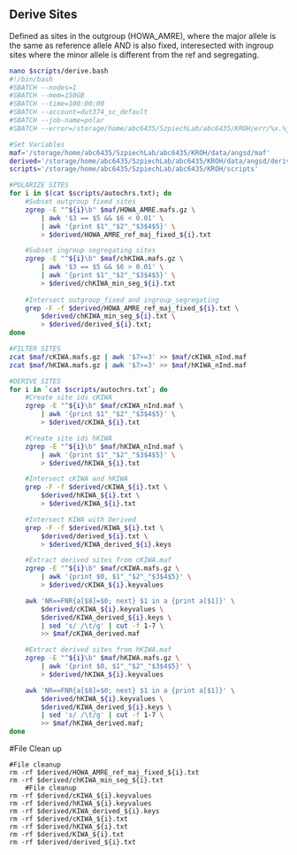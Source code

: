 ## Derive Sites
Defined as sites in the outgroup (HOWA_AMRE), where the major allele is the same as reference allele AND is also fixed, interesected with ingroup sites where the minor allele is different from the ref and segregating. 


```bash
nano $scripts/derive.bash
#!/bin/bash
#SBATCH --nodes=1
#SBATCH --mem=150GB
#SBATCH --time=100:00:00
#SBATCH --account=dut374_sc_default
#SBATCH --job-name=polar
#SBATCH --error=/storage/home/abc6435/SzpiechLab/abc6435/KROH/err/%x.%j.out

#Set Variables
maf='/storage/home/abc6435/SzpiechLab/abc6435/KROH/data/angsd/maf'
derived='/storage/home/abc6435/SzpiechLab/abc6435/KROH/data/angsd/derived'
scripts='/storage/home/abc6435/SzpiechLab/abc6435/KROH/scripts'

#POLARIZE SITES
for i in $(cat $scripts/autochrs.txt); do
    #Subset outgroup fixed sites
    zgrep -E "^${i}\b" $maf/HOWA_AMRE.mafs.gz \
        | awk '$3 == $5 && $6 < 0.01' \
        | awk '{print $1"_"$2"_"$3$4$5}' \
        > $derived/HOWA_AMRE_ref_maj_fixed_${i}.txt

    #Subset ingroup segregating sites
    zgrep -E "^${i}\b" $maf/chKIWA.mafs.gz \
        | awk '$3 == $5 && $6 > 0.01' \
        | awk '{print $1"_"$2"_"$3$4$5}' \
        > $derived/chKIWA_min_seg_${i}.txt
    
    #Intersect outgroup_fixed and ingroup_segregating
    grep -F -f $derived/HOWA_AMRE_ref_maj_fixed_${i}.txt \
        $derived/chKIWA_min_seg_${i}.txt \
        > $derived/derived_${i}.txt;
done

#FILTER SITES 
zcat $maf/cKIWA.mafs.gz | awk '$7>=3' >> $maf/cKIWA_nInd.maf
zcat $maf/hKIWA.mafs.gz | awk '$7>=3' >> $maf/hKIWA_nInd.maf

#DERIVE SITES
for i in `cat $scripts/autochrs.txt`; do
    #Create site ids cKIWA
    zgrep -E "^${i}\b" $maf/cKIWA_nInd.maf \
        | awk '{print $1"_"$2"_"$3$4$5}' \
        > $derived/cKIWA_${i}.txt

    #Create site ids hKIWA
    zgrep -E "^${i}\b" $maf/hKIWA_nInd.maf \
        | awk '{print $1"_"$2"_"$3$4$5}' \
        > $derived/hKIWA_${i}.txt

    #Intersect cKIWA and hKIWA
    grep -F -f $derived/cKIWA_${i}.txt \
        $derived/hKIWA_${i}.txt \
        > $derived/KIWA_${i}.txt

    #Intersect KIWA with Derived
    grep -F -f $derived/KIWA_${i}.txt \
        $derived/derived_${i}.txt \
        > $derived/KIWA_derived_${i}.keys

    #Extract derived sites from cKIWA.maf
    zgrep -E "^${i}\b" $maf/cKIWA.mafs.gz \
        | awk '{print $0, $1"_"$2"_"$3$4$5}' \
        > $derived/cKIWA_${i}.keyvalues

    awk 'NR==FNR{a[$8]=$0; next} $1 in a {print a[$1]}' \
        $derived/cKIWA_${i}.keyvalues \
        $derived/KIWA_derived_${i}.keys \
        | sed 's/ /\t/g' | cut -f 1-7 \
        >> $maf/cKIWA_derived.maf

    #Extract derived sites from hKIWA.maf
    zgrep -E "^${i}\b" $maf/hKIWA.mafs.gz \
        | awk '{print $0, $1"_"$2"_"$3$4$5}' \
        > $derived/hKIWA_${i}.keyvalues

    awk 'NR==FNR{a[$8]=$0; next} $1 in a {print a[$1]}' \
        $derived/hKIWA_${i}.keyvalues \
        $derived/KIWA_derived_${i}.keys \
        | sed 's/ /\t/g' | cut -f 1-7 \
        >> $maf/hKIWA_derived.maf;
done
```

#File Clean up 
  
    #File cleanup
    rm -rf $derived/HOWA_AMRE_ref_maj_fixed_${i}.txt 
    rm -rf $derived/chKIWA_min_seg_${i}.txt
        #File cleanup
    rm -rf $derived/cKIWA_${i}.keyvalues
    rm -rf $derived/hKIWA_${i}.keyvalues
    rm -rf $derived/KIWA_derived_${i}.keys
    rm -rf $derived/cKIWA_${i}.txt
    rm -rf $derived/hKIWA_${i}.txt
    rm -rf $derived/KIWA_${i}.txt
    rm -rf $derived/derived_${i}.txt
